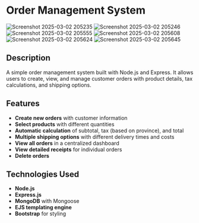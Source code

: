 # Order Management System
![Screenshot 2025-03-02 205235](https://github.com/user-attachments/assets/9b0c7ddb-7fb3-48b8-a68a-f6fab93e0169)
![Screenshot 2025-03-02 205246](https://github.com/user-attachments/assets/5470051d-c048-4778-9ebf-e723b5e343cd)
![Screenshot 2025-03-02 205555](https://github.com/user-attachments/assets/c0846d61-a47b-44d3-874b-632ce3821f6a)
![Screenshot 2025-03-02 205608](https://github.com/user-attachments/assets/7a2a0fb2-8755-48b5-a29c-fa80916d1e87)
![Screenshot 2025-03-02 205624](https://github.com/user-attachments/assets/b1315f66-9b74-4df2-9833-af583e330289)
![Screenshot 2025-03-02 205645](https://github.com/user-attachments/assets/455e2153-f4fb-4f7e-b4a0-7cfe8f334b21)

## Description
A simple order management system built with Node.js and Express. It allows users to create, view, and manage customer orders with product details, tax calculations, and shipping options.

## Features
- **Create new orders** with customer information
- **Select products** with different quantities
- **Automatic calculation** of subtotal, tax (based on province), and total
- **Multiple shipping options** with different delivery times and costs
- **View all orders** in a centralized dashboard
- **View detailed receipts** for individual orders
- **Delete orders**

## Technologies Used
- **Node.js**
- **Express.js**
- **MongoDB** with Mongoose
- **EJS templating engine**
- **Bootstrap** for styling
